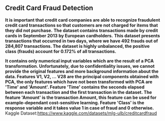 ## Credit Card Fraud Detection

**It is important that credit card companies are able to recognize fraudulent credit card transactions so that customers are not charged for items that they did not purchase.**
**The dataset contains transactions made by credit cards in September 2013 by European cardholders.**
**This dataset presents transactions that occurred in two days, where we have 492 frauds out of 284,807 transactions. The dataset is highly unbalanced, the positive class (frauds) account for 0.172% of all transactions.**

**It contains only numerical input variables which are the result of a PCA transformation. Unfortunately, due to confidentiality issues, we cannot provide the original features and more background information about the data. Features V1, V2, … V28 are the principal components obtained with PCA, the only features which have not been transformed with PCA are 'Time' and 'Amount'. Feature 'Time' contains the seconds elapsed between each transaction and the first transaction in the dataset. The feature 'Amount' is the transaction Amount, this feature can be used for example-dependant cost-sensitive learning. Feature 'Class' is the response variable and it takes value 1 in case of fraud and 0 otherwise.**
Kaggle Dataset:https://www.kaggle.com/datasets/mlg-ulb/creditcardfraud
